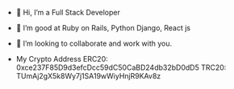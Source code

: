 - 👋 Hi, I’m a Full Stack Developer
- 🌱 I’m good at Ruby on Rails, Python Django, React js
- 💞️ I’m looking to collaborate and work with you.

- My Crypto Address
ERC20: 0xce237F85D9d3efcDcc59dC50CaBD24db32bD0dD5
TRC20: TUmAj2gX5k8Wy7j1SA19wWiyHnjR9KAv8z

<!---
smartdev58/smartdev58 is a ✨ special ✨ repository because its `README.md` (this file) appears on your GitHub profile.
You can click the Preview link to take a look at your changes.
--->

